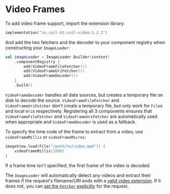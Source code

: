 # Video Frames

To add video frame support, import the extension library:

```kotlin
implementation("io.coil-kt:coil-video:1.2.2")
```

And add the two fetchers and the decoder to your component registry when constructing your `ImageLoader`:

```kotlin
val imageLoader = ImageLoader.Builder(context)
    .componentRegistry {
        add(VideoFrameFileFetcher())
        add(VideoFrameUriFetcher())
        add(VideoFrameDecoder())
    }
    .build()
```

`VideoFrameDecoder` handles all data sources, but creates a temporary file on disk to decode the source. `VideoFrameFileFetcher` and `VideoFrameUriFetcher` don't create a temporary file, but only work for `File`s and local `Uri`s respectively. Registering all 3 components ensures that `VideoFrameFileFetcher` and `VideoFrameUriFetcher` are automatically used when appropriate and `VideoFrameDecoder` is used as a fallback.

To specify the time code of the frame to extract from a video, use `videoFrameMillis` or `videoFrameMicros`:

```kotlin
imageView.load(File("/path/to/video.mp4")) {
    videoFrameMillis(1000)
}
```

If a frame time isn't specified, the first frame of the video is decoded.

The `ImageLoader` will automatically detect any videos and extract their frames if the request's filename/URI ends with a [valid video extension](https://developer.android.com/guide/topics/media/media-formats#video-formats). If it does not, you can [set the `Fetcher` explicitly](../api/coil-base/coil-base/coil.request/-image-request/-builder/fetcher.html) for the request.
